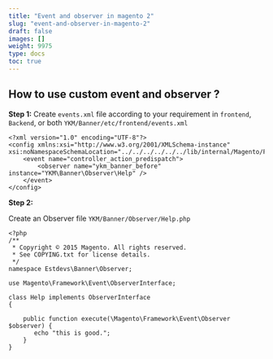 ```yaml
---
title: "Event and observer in magento 2"
slug: "event-and-observer-in-magento-2"
draft: false
images: []
weight: 9975
type: docs
toc: true
---
```


## How to use custom event and observer ?
**Step 1:** Create `events.xml` file according to your requirement in `frontend`, `Backend`, or both `YKM/Banner/etc/frontend/events.xml`

    <?xml version="1.0" encoding="UTF-8"?>
    <config xmlns:xsi="http://www.w3.org/2001/XMLSchema-instance" xsi:noNamespaceSchemaLocation="../../../../../../lib/internal/Magento/Framework/Event/etc/events.xsd">
        <event name="controller_action_predispatch">
            <observer name="ykm_banner_before" instance="YKM\Banner\Observer\Help" />
        </event>
    </config>

**Step 2:**

Create an Observer file `YKM/Banner/Observer/Help.php`

    <?php
    /**
     * Copyright © 2015 Magento. All rights reserved.
     * See COPYING.txt for license details.
     */
    namespace Estdevs\Banner\Observer;

    use Magento\Framework\Event\ObserverInterface;

    class Help implements ObserverInterface
    {
        
        public function execute(\Magento\Framework\Event\Observer $observer) {
           echo "this is good.";
        }
    }



